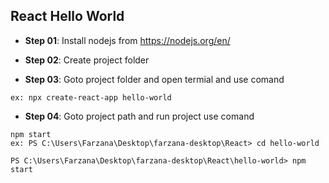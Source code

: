 
## React Hello World

- **Step 01**: Install nodejs from https://nodejs.org/en/

- **Step 02**: Create project folder

- **Step 03**: Goto project folder and open termial and use comand
``` npx create-react-app <project  name>  
ex: npx create-react-app hello-world 
```


- **Step 04**: Goto project path and run project use comand
``` 
npm start
ex: PS C:\Users\Farzana\Desktop\farzana-desktop\React> cd hello-world

PS C:\Users\Farzana\Desktop\farzana-desktop\React\hello-world> npm start

``` 
<!--stackedit_data:
eyJoaXN0b3J5IjpbMTQyNTI1MDQyNSwtMjkwMDk2MzY5XX0=
-->